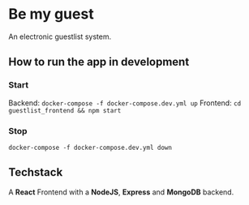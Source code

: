 # Be my guest

An electronic guestlist system.

## How to run the app in development

### Start

Backend: `docker-compose -f docker-compose.dev.yml up`
Frontend: `cd guestlist_frontend && npm start`

### Stop

`docker-compose -f docker-compose.dev.yml down`

## Techstack

A **React** Frontend with a **NodeJS**, **Express** and **MongoDB** backend.
